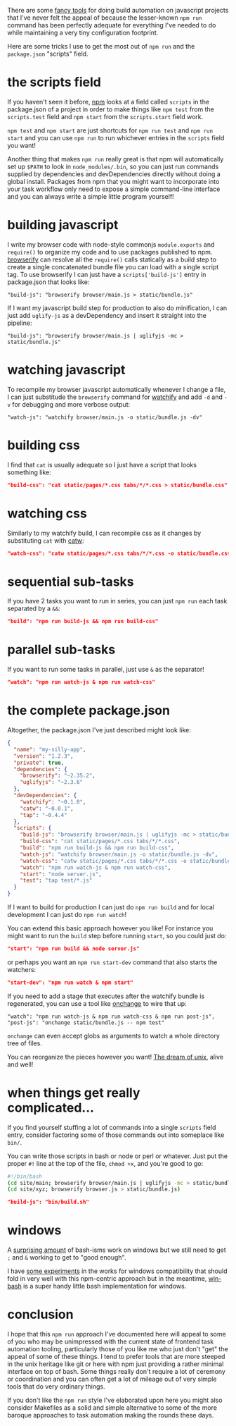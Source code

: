 There are some [fancy tools](http://gruntjs.com/) for doing build automation on
javascript projects that I've never felt the appeal of because the lesser-known
`npm run` command has been perfectly adequate for everything I've needed to do
while maintaining a very tiny configuration footprint.

Here are some tricks I use to get the most out of `npm run` and the
`package.json` "scripts" field.

# the scripts field

If you haven't seen it before, [npm](https://npmjs.org) looks at a field called
`scripts` in the package.json of a project in order to make things like
`npm test` from the `scripts.test` field and `npm start` from the
`scripts.start` field work.

`npm test` and `npm start` are just shortcuts for `npm run test` and
`npm run start` and you can use `npm run` to run whichever entries in the
`scripts` field you want!

Another thing that makes `npm run` really great is that npm will automatically
set up `$PATH` to look in `node_modules/.bin`, so you can just run commands
supplied by dependencies and devDependencies directly without doing a global
install. Packages from npm that you might want to incorporate into your task
workflow only need to expose a simple command-line interface and you can always
write a simple little program yourself!

# building javascript

I write my browser code with node-style commonjs `module.exports` and
`require()` to organize my code and to use packages published to npm.
[browserify](http://browserify.org) can resolve all the `require()` calls
statically as a build step to create a single concatenated bundle file you can
load with a single script tag. To use browserify I can just have a
`scripts['build-js']` entry in package.json that looks like:

```
"build-js": "browserify browser/main.js > static/bundle.js"
```

If I want my javascript build step for production to also do minification, I can
just add `uglify-js` as a devDependency and insert it straight into the
pipeline:

```
"build-js": "browserify browser/main.js | uglifyjs -mc > static/bundle.js"
```

# watching javascript

To recompile my browser javascript automatically whenever I change a file, I can
just substitude the `browserify` command for
[watchify](https://npmjs.org/package/watchify) and add `-d` and `-v` for
debugging and more verbose output:

```
"watch-js": "watchify browser/main.js -o static/bundle.js -dv"
```

# building css

I find that `cat` is usually adequate so I just have a script that looks
something like:

``` json
"build-css": "cat static/pages/*.css tabs/*/*.css > static/bundle.css"
```

# watching css

Similarly to my watchify build, I can recompile css as it changes by
substituting `cat` with [catw](https://npmjs.org/package/catw):

``` json
"watch-css": "catw static/pages/*.css tabs/*/*.css -o static/bundle.css -v"
```

# sequential sub-tasks

If you have 2 tasks you want to run in series, you can just `npm run` each
task separated by a `&&`: 

``` json
"build": "npm run build-js && npm run build-css"
```

# parallel sub-tasks

If you want to run some tasks in parallel, just use `&` as the separator!

``` json
"watch": "npm run watch-js & npm run watch-css"
```

# the complete package.json

Altogether, the package.json I've just described might look like:

``` json
{
  "name": "my-silly-app",
  "version": "1.2.3",
  "private": true,
  "dependencies": {
    "browserify": "~2.35.2",
    "uglifyjs": "~2.3.6"
  },
  "devDependencies": {
    "watchify": "~0.1.0",
    "catw": "~0.0.1",
    "tap": "~0.4.4"
  },
  "scripts": {
    "build-js": "browserify browser/main.js | uglifyjs -mc > static/bundle.js",
    "build-css": "cat static/pages/*.css tabs/*/*.css",
    "build": "npm run build-js && npm run build-css",
    "watch-js": "watchify browser/main.js -o static/bundle.js -dv",
    "watch-css": "catw static/pages/*.css tabs/*/*.css -o static/bundle.css -v",
    "watch": "npm run watch-js & npm run watch-css",
    "start": "node server.js",
    "test": "tap test/*.js"
  }
}
```

If I want to build for production I can just do `npm run build` and for
local development I can just do `npm run watch`!

You can extend this basic approach however you like! For instance you might want
to run the `build` step before running `start`, so you could just do:

``` json
"start": "npm run build && node server.js"
```

or perhaps you want an `npm run start-dev` command that also starts the
watchers:

``` json
"start-dev": "npm run watch & npm start"
```

If you need to add a stage that executes after the watchify bundle is
regenerated, you can use a tool like
[onchange](https://npmjs.org/package/onchange) to wire that up:

```
"watch": "npm run watch-js & npm run watch-css & npm run post-js",
"post-js": "onchange static/bundle.js -- npm test"
```

`onchange` can even accept globs as arguments to watch a whole directory tree of
files.

You can reorganize the pieces however you want!
[The dream of unix](https://www.youtube.com/watch?v=tc4ROCJYbm0), alive and
well!

# when things get really complicated...

If you find yourself stuffing a lot of commands into a single `scripts` field
entry, consider factoring some of those commands out into someplace like `bin/`.

You can write those scripts in bash or node or perl or whatever. Just put the
proper `#!` line at the top of the file, `chmod +x`, and you're good to go:

``` bash
#!/bin/bash
(cd site/main; browserify browser/main.js | uglifyjs -mc > static/bundle.js)
(cd site/xyz; browserify browser.js > static/bundle.js)
```

``` json
"build-js": "bin/build.sh"
```

# windows

A [surprising amount](https://github.com/isaacs/npm/pull/4058#issuecomment-27439737)
of bash-isms work on windows but we still need to get `;` and `&` working to get
to "good enough".

I have [some experiments](https://npmjs.org/package/bashful) in the works for
windows compatibility that should fold in very well with this npm-centric
approach but in the meantime, [win-bash](http://win-bash.sourceforge.net/) is a
super handy little bash implementation for windows.

# conclusion

I hope that this `npm run` approach I've documented here will appeal to some of
you who may be unimpressed with the current state of frontend task automation
tooling, particularly those of you like me who just don't "get" the appeal of
some of these things. I tend to prefer tools that are more steeped in the unix
heritage like git or here with npm just providing a rather minimal interface on
top of bash. Some things really don't require a lot of ceremony or coordination
and you can often get a lot of mileage out of very simple tools that do very
ordinary things.

If you don't like the `npm run` style I've elaborated upon here you might also
consider Makefiles as a solid and simple alternative to some of the more baroque
approaches to task automation making the rounds these days.
